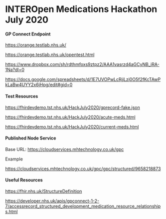 # INTEROpen Medications Hackathon July 2020

#### GP Connect Endpoint

https://orange.testlab.nhs.uk/

https://orange.testlab.nhs.uk/opentest.html



https://www.dropbox.com/sh/rdthmfoxs9ztpz2/AAA1vasrzd4aGCyNB_iRA-1Na?dl=0



https://docs.google.com/spreadsheets/d/1E7UVOPwLcRjjLzj0O5f2fKcTAwPkLaBw4UYY2x6jHpg/edit#gid=0



#### Test Resources

https://fhirdevdemo.tst.nhs.uk/HackJuly2020/gprecord-fake.json

https://fhirdevdemo.tst.nhs.uk/HackJuly2020/acute-meds.html

https://fhirdevdemo.tst.nhs.uk/HackJuly2020/current-meds.html



#### Published Node Service

Base URL: https://cloudservices.mhtechnology.co.uk/gpc

Example

https://cloudservices.mhtechnology.co.uk/gpc/gpc/structured/9658218873



#### Useful Resources

https://fhir.nhs.uk/StructureDefinition

https://developer.nhs.uk/apis/gpconnect-1-2-7/accessrecord_structured_development_medication_resource_relationships.html
